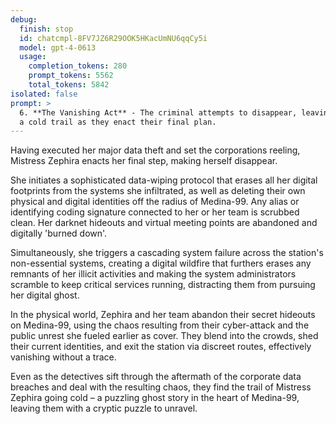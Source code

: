 ```yaml
---
debug:
  finish: stop
  id: chatcmpl-8FV7JZ6R29OOK5HKacUmNU6qqCy5i
  model: gpt-4-0613
  usage:
    completion_tokens: 280
    prompt_tokens: 5562
    total_tokens: 5842
isolated: false
prompt: >
  6. **The Vanishing Act** - The criminal attempts to disappear, leaving behind
  a cold trail as they enact their final plan.
---
```

Having executed her major data theft and set the corporations reeling, Mistress Zephira enacts her final step, making herself disappear.

She initiates a sophisticated data-wiping protocol that erases all her digital footprints from the systems she infiltrated, as well as deleting their own physical and digital identities off the radius of Medina-99. Any alias or identifying coding signature connected to her or her team is scrubbed clean. Her darknet hideouts and virtual meeting points are abandoned and digitally 'burned down'.

Simultaneously, she triggers a cascading system failure across the station's non-essential systems, creating a digital wildfire that furthers erases any remnants of her illicit activities and making the system administrators scramble to keep critical services running, distracting them from pursuing her digital ghost.

In the physical world, Zephira and her team abandon their secret hideouts on Medina-99, using the chaos resulting from their cyber-attack and the public unrest she fueled earlier as cover. They blend into the crowds, shed their current identities, and exit the station via discreet routes, effectively vanishing without a trace.

Even as the detectives sift through the aftermath of the corporate data breaches and deal with the resulting chaos, they find the trail of Mistress Zephira going cold – a puzzling ghost story in the heart of Medina-99, leaving them with a cryptic puzzle to unravel.